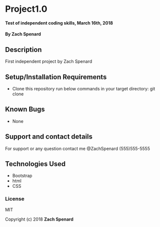 # Project1.0

#### Test of independent coding skills, March 16th, 2018

#### By Zach Spenard

## Description

First independent project by Zach Spenard

## Setup/Installation Requirements

* Clone this repository
run below commands in your target directory:
  git clone

## Known Bugs
* None

## Support and contact details

For support or any question contact me @ZachSpenard (555)555-5555

## Technologies Used

* Bootstrap
* html
* CSS

### License

MIT

Copyright (c) 2018 **Zach Spenard**

